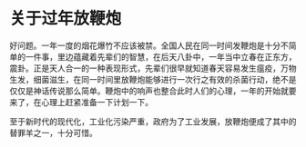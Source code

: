 # 关于过年放鞭炮

好问题。一年一度的烟花爆竹不应该被禁。全国人民在同一时间发鞭炮是十分不简单的一件事，里边蕴藏着先辈们的智慧，在后天八卦中，一年当中立春在正东方，震卦。正是天人合一的一种表现形式，先辈们很早就知道春天容易发生瘟疫，万物生发，细菌滋生，在同一时间里放鞭炮能够进行一次行之有效的杀菌行动，绝不是仅仅是神话传说那么简单。鞭炮中的响声也整合此时人们的心理，一年的开始就要来了，在心理上赶紧准备一下计划一下。

至于新时代的现代化，工业化污染严重，政府为了工业发展，放鞭炮便成了其中的替罪羊之一，十分可惜。